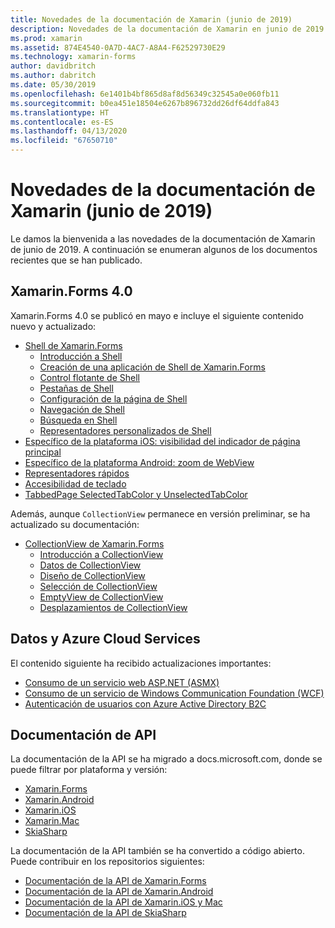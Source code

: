 ```yaml
---
title: Novedades de la documentación de Xamarin (junio de 2019)
description: Novedades de la documentación de Xamarin en junio de 2019.
ms.prod: xamarin
ms.assetid: 874E4540-0A7D-4AC7-A8A4-F62529730E29
ms.technology: xamarin-forms
author: davidbritch
ms.author: dabritch
ms.date: 05/30/2019
ms.openlocfilehash: 6e1401b4bf865d8af8d56349c32545a0e060fb11
ms.sourcegitcommit: b0ea451e18504e6267b896732dd26df64ddfa843
ms.translationtype: HT
ms.contentlocale: es-ES
ms.lasthandoff: 04/13/2020
ms.locfileid: "67650710"
---
```

# <a name="xamarin-docs-whats-new-june-2019"></a>Novedades de la documentación de Xamarin (junio de 2019)

Le damos la bienvenida a las novedades de la documentación de Xamarin de junio de 2019. A continuación se enumeran algunos de los documentos recientes que se han publicado.

## <a name="xamarinforms-40"></a>Xamarin.Forms 4.0

Xamarin.Forms 4.0 se publicó en mayo e incluye el siguiente contenido nuevo y actualizado:

- [Shell de Xamarin.Forms](~/xamarin-forms/app-fundamentals/shell/index.md)
  - [Introducción a Shell](~/xamarin-forms/app-fundamentals/shell/introduction.md)
  - [Creación de una aplicación de Shell de Xamarin.Forms](~/xamarin-forms/app-fundamentals/shell/create.md)
  - [Control flotante de Shell](~/xamarin-forms/app-fundamentals/shell/flyout.md)
  - [Pestañas de Shell](~/xamarin-forms/app-fundamentals/shell/tabs.md)
  - [Configuración de la página de Shell](~/xamarin-forms/app-fundamentals/shell/configuration.md)
  - [Navegación de Shell](~/xamarin-forms/app-fundamentals/shell/navigation.md)
  - [Búsqueda en Shell](~/xamarin-forms/app-fundamentals/shell/search.md)
  - [Representadores personalizados de Shell](~/xamarin-forms/app-fundamentals/shell/customrenderers.md)
- [Específico de la plataforma iOS: visibilidad del indicador de página principal](~/xamarin-forms/platform/ios/page-home-indicator.md)
- [Específico de la plataforma Android: zoom de WebView](~/xamarin-forms/platform/android/webview-zoom-controls.md)
- [Representadores rápidos](~/xamarin-forms/internals/fast-renderers.md)
- [Accesibilidad de teclado](~/xamarin-forms/app-fundamentals/accessibility/keyboard.md)
- [TabbedPage SelectedTabColor y UnselectedTabColor](~/xamarin-forms/app-fundamentals/navigation/tabbed-page.md)

Además, aunque `CollectionView` permanece en versión preliminar, se ha actualizado su documentación:

- [CollectionView de Xamarin.Forms](~/xamarin-forms/user-interface/collectionview/index.md)
  - [Introducción a CollectionView](~/xamarin-forms/user-interface/collectionview/introduction.md)
  - [Datos de CollectionView](~/xamarin-forms/user-interface/collectionview/populate-data.md)
  - [Diseño de CollectionView](~/xamarin-forms/user-interface/collectionview/layout.md)
  - [Selección de CollectionView](~/xamarin-forms/user-interface/collectionview/selection.md)
  - [EmptyView de CollectionView](~/xamarin-forms/user-interface/collectionview/emptyview.md)
  - [Desplazamientos de CollectionView](~/xamarin-forms/user-interface/collectionview/scrolling.md)

## <a name="data--azure-cloud-services"></a>Datos y Azure Cloud Services

El contenido siguiente ha recibido actualizaciones importantes:

- [Consumo de un servicio web ASP.NET (ASMX)](~/xamarin-forms/data-cloud/web-services/asmx.md)
- [Consumo de un servicio de Windows Communication Foundation (WCF)](~/xamarin-forms/data-cloud/web-services/wcf.md)
- [Autenticación de usuarios con Azure Active Directory B2C](~/xamarin-forms/data-cloud/authentication/azure-ad-b2c.md)

## <a name="api-docs"></a>Documentación de API

La documentación de la API se ha migrado a docs.microsoft.com, donde se puede filtrar por plataforma y versión:

- [Xamarin.Forms](xref:Xamarin.Forms)
- [Xamarin.Android](/dotnet/api/?view=xamarinandroid-7.1)
- [Xamarin.iOS](/dotnet/api/?view=xamarin-ios-sdk-12)
- [Xamarin.Mac](/dotnet/api/?view=xamarinmac-3.0)
- [SkiaSharp](xref:SkiaSharp)

La documentación de la API también se ha convertido a código abierto. Puede contribuir en los repositorios siguientes:

- [Documentación de la API de Xamarin.Forms](https://github.com/xamarin/Xamarin.Forms-api-docs)
- [Documentación de la API de Xamarin.Android](https://github.com/xamarin/android-api-docs)
- [Documentación de la API de Xamarin.iOS y Mac](https://github.com/xamarin/apple-api-docs)
- [Documentación de la API de SkiaSharp](https://github.com/mono/skiasharp-api-docs)
